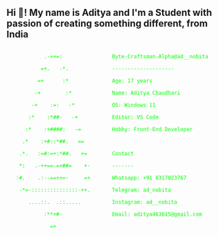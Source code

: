 <h2 align="left">Hi 👋! My name is Aditya and I'm a Student with passion of creating something different, from India</h2>
<code style="color: #00ff00;">
            .-++=:                Byte-Craftsman-Alpha@ad__nobita<br>
           =+.   -*.              --------------------<br>
          =+      :*              Age: 17 years<br>
         -+        :*             Name: Aditya Chaudhari<br>
        -+    :=:   -*            OS: Windows 11<br>
       :*    :*##-   -+           Editor: VS Code<br>
      :*    :+####:   -=          Hobby: Front-End Developer<br>
     .*    :+#::*##.   ==         <br>
    .*.   :=#:=+:*##.   +=        Contact<br>
    *:   .-++==-=+##=    +-       -------<br>
   :#.    .:--==++=-     =+       Whatsapp: +91 8317023767<br>
    -*=-:::::::::::::::-++.       Telegram: ad_nobita<br>
       ....::.  .::.....          Instagram: ad__nobita<br>
            :**+#-                Email: aditya463615@gmail.com<br>
              =+                  <br>
</code>
